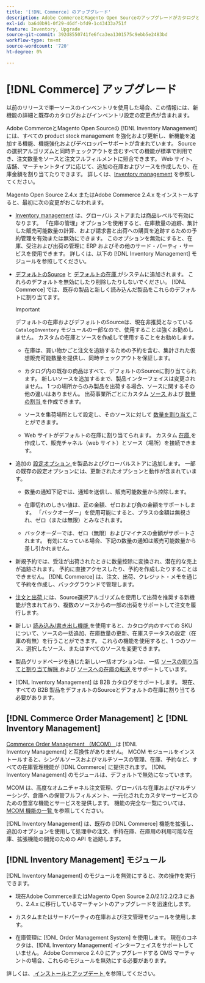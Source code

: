 ```yaml
---
title: '[!DNL Commerce] のアップグレード'
description: Adobe CommerceとMagento Open Sourceのアップグレードがカタログと設定に与える影響  [!DNL Inventory Management]  ついて説明します。
exl-id: ba640b91-0f29-46df-bfd9-1c43433a751f
feature: Inventory, Upgrade
source-git-commit: 392d8550741fe6fca3ea1301575c9ebb5e2483bd
workflow-type: tm+mt
source-wordcount: '720'
ht-degree: 0%

---
```


# [!DNL Commerce] アップグレード

以前のリリースで単一ソースのインベントリを使用した場合、この情報には、新機能の詳細と既存のカタログおよびインベントリ設定の変更点が含まれます。

Adobe CommerceとMagento Open Sourceの [!DNL Inventory Management] には、すべての product stock management を強化および更新し、新機能を追加する機能、機能強化およびデベロッパーサポートが含まれています。 Sourceの選択アルゴリズムと同時チェックアウトを含むすべての機能が標準で利用でき、注文数量をソースと注文フルフィルメントに照合できます。 Web サイト、店舗、マーチャントタイプに応じて、追加の在庫およびソースを作成したり、在庫金額を割り当てたりできます。 詳しくは、[Inventory management](introduction.md) を参照してください。

Magento Open Source 2.4.x またはAdobe Commerce 2.4.x をインストールすると、最初に次の変更がおこなわれます。

- [Inventory management](enable.md) は、グローバル ストアまたは商品レベルで有効になります。 「在庫の管理」オプションを使用すると、在庫数量の追跡、集計した販売可能数量の計算、および請求書と出荷への購買を追跡するための予約管理を有効または無効にできます。 このオプションを無効にすると、在庫、受注および出荷の管理に ERP およびその他のサード・パーティ・サービスを使用できます。 詳しくは、以下の [!DNL Inventory Management] モジュールを参照してください。

- [ デフォルトのSource](sources-manage.md) と [ デフォルトの在庫 ](stocks-manage.md) がシステムに追加されます。 これらのデフォルトを無効にしたり削除したりしないでください。 [!DNL Commerce] では、既存の製品と新しく読み込んだ製品をこれらのデフォルトに割り当てます。

  >[!IMPORTANT]
  >
  >デフォルトの在庫およびデフォルトのSourceは、現在非推奨となっている `CatalogInventory` モジュールの一部なので、使用することは強くお勧めしません。 カスタムの在庫とソースを作成して使用することをお勧めします。

   - 在庫は、買い物かごと注文を追跡するための予約を含む、集計された仮想販売可能数量を提供し、同時チェックアウトを保証します。

   - カタログ内の既存の商品はすべて、デフォルトのSourceに割り当てられます。 新しいソースを追加するまで、製品インターフェイスは変更されません。 1 つの場所からのみ製品を出荷する場合、ソースに関するその他の違いはありません。 出荷事業所ごとにカスタム [ ソース ](sources-add.md) および [ 数量の割当 ](quantities-manage.md) を作成できます。

   - ソースを集荷場所として設定し、そのソースに対して [ 数量を割り当て ](quantities-manage.md) ことができます。

   - Web サイトがデフォルトの在庫に割り当てられます。 カスタム [ 在庫 ](stocks-add.md) を作成して、販売チャネル（web サイト）とソース（場所）を接続できます。

- 追加の [ 設定オプション ](configuration.md) を製品およびグローバルストアに追加します。 一部の既存の設定オプションには、更新されたオプションと動作が含まれています。

   - 数量の通知下記では、通知を送信し、販売可能数量から控除します。

   - 在庫切れのしきい値は、正の金額、ゼロおよび負の金額をサポートします。 「バックオーダー」を使用可能にすると、プラスの金額は無視され、ゼロ（または無限）とみなされます。

   - バックオーダーでは、ゼロ（無限）およびマイナスの金額がサポートされます。 有効になっている場合、下記の数量の通知は販売可能数量から差し引かれません。

- 新規予約では、受注が出荷されたときに数量控除に変換され、潜在的な売上が追跡されます。 予約に直接アクセスしたり、予約を作成したりすることはできません。 [!DNL Commerce] は、注文、出荷、クレジット・メモを通じて予約を作成し、バックグラウンドで管理します。

- [ 注文と出荷 ](shipments.md) には、Source選択アルゴリズムを使用して出荷を推奨する新機能が含まれており、複数のソースからの一部の出荷をサポートして注文を履行します。

- 新しい [ 読み込み/書き出し機能 ](inventory-import-export.md) を使用すると、カタログ内のすべての SKU について、ソースの一括追加、在庫数量の更新、在庫ステータスの設定（在庫の有無）を行うことができます。 これらの機能を使用すると、1 つのソース、選択したソース、またはすべてのソースを変更できます。

- 製品グリッドページを通じた新しい一括オプションは、一括 [ ソースの割り当てと割り当て解除 ](bulk-assignment.md) および [ ソースへの在庫の転送 ](inventory-transfer.md) をサポートしています。

- [!DNL Inventory Management] は B2B カタログをサポートします。 現在、すべての B2B 製品をデフォルトのSourceとデフォルトの在庫に割り当てる必要があります。

## [!DNL Commerce Order Management] と [!DNL Inventory Management]

[Commerce Order Management （MCOM） ][1] は [!DNL Inventory Management] と互換性がありません。 MCOM モジュールをインストールすると、シングルソースおよびマルチソースの管理、在庫、予約など、すべての在庫管理機能が [!DNL Commerce] に提供されます。 [!DNL Inventory Management] のモジュールは、デフォルトで無効になっています。

MCOM は、高度なオムニチャネル注文管理、グローバルな在庫およびマルチソーシング、倉庫への保管フルフィルメント、一元化されたカスタマーサービスのための豊富な機能とサービスを提供します。 機能の完全な一覧については、[MCOM 機能の一覧 ][2] を参照してください。

[!DNL Inventory Management] は、既存の [!DNL Commerce] 機能を拡張し、追加のオプションを使用して処理中の注文、手持在庫、在庫用の利用可能な在庫、拡張機能の開発のための API を追跡します。

## [!DNL Inventory Management] モジュール

[!DNL Inventory Management] のモジュールを無効にすると、次の操作を実行できます。

- 現在Adobe CommerceまたはMagento Open Source 2.0/2.1/2.2/2.3 にあり、2.4.x に移行しているマーチャントのアップグレードを迅速化します。

- カスタムまたはサードパーティの在庫および注文管理モジュールを使用します。

- 在庫管理に [!DNL Order Management System] を使用します。 現在のコネクタは、[!DNL Inventory Management] インターフェイスをサポートしていません。 Adobe Commerce 2.4.0 にアップグレードする OMS マーチャントの場合、これらのモジュールを無効にする必要があります。

詳しくは、[ インストールとアップデート ](install-update.md) を参照してください。

[1]: https://commerce-docs.github.io/oms-documentation-archive/
[2]: https://commerce-docs.github.io/oms-documentation-archive/getting-started/feature-list/
